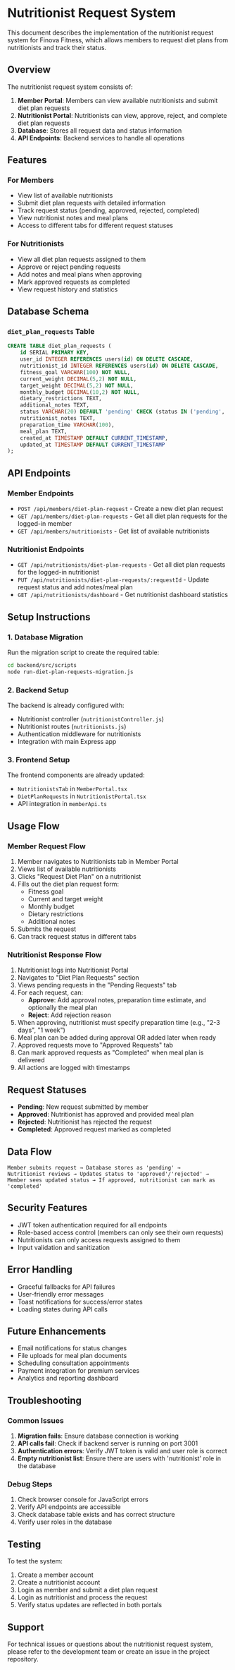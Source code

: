 # Nutritionist Request System

This document describes the implementation of the nutritionist request system for Finova Fitness, which allows members to request diet plans from nutritionists and track their status.

## Overview

The nutritionist request system consists of:

1. **Member Portal**: Members can view available nutritionists and submit diet plan requests
2. **Nutritionist Portal**: Nutritionists can view, approve, reject, and complete diet plan requests
3. **Database**: Stores all request data and status information
4. **API Endpoints**: Backend services to handle all operations

## Features

### For Members
- View list of available nutritionists
- Submit diet plan requests with detailed information
- Track request status (pending, approved, rejected, completed)
- View nutritionist notes and meal plans
- Access to different tabs for different request statuses

### For Nutritionists
- View all diet plan requests assigned to them
- Approve or reject pending requests
- Add notes and meal plans when approving
- Mark approved requests as completed
- View request history and statistics

## Database Schema

### `diet_plan_requests` Table

```sql
CREATE TABLE diet_plan_requests (
    id SERIAL PRIMARY KEY,
    user_id INTEGER REFERENCES users(id) ON DELETE CASCADE,
    nutritionist_id INTEGER REFERENCES users(id) ON DELETE CASCADE,
    fitness_goal VARCHAR(100) NOT NULL,
    current_weight DECIMAL(5,2) NOT NULL,
    target_weight DECIMAL(5,2) NOT NULL,
    monthly_budget DECIMAL(10,2) NOT NULL,
    dietary_restrictions TEXT,
    additional_notes TEXT,
    status VARCHAR(20) DEFAULT 'pending' CHECK (status IN ('pending', 'approved', 'rejected', 'completed')),
    nutritionist_notes TEXT,
    preparation_time VARCHAR(100),
    meal_plan TEXT,
    created_at TIMESTAMP DEFAULT CURRENT_TIMESTAMP,
    updated_at TIMESTAMP DEFAULT CURRENT_TIMESTAMP
);
```

## API Endpoints

### Member Endpoints

- `POST /api/members/diet-plan-request` - Create a new diet plan request
- `GET /api/members/diet-plan-requests` - Get all diet plan requests for the logged-in member
- `GET /api/members/nutritionists` - Get list of available nutritionists

### Nutritionist Endpoints

- `GET /api/nutritionists/diet-plan-requests` - Get all diet plan requests for the logged-in nutritionist
- `PUT /api/nutritionists/diet-plan-requests/:requestId` - Update request status and add notes/meal plan
- `GET /api/nutritionists/dashboard` - Get nutritionist dashboard statistics

## Setup Instructions

### 1. Database Migration

Run the migration script to create the required table:

```bash
cd backend/src/scripts
node run-diet-plan-requests-migration.js
```

### 2. Backend Setup

The backend is already configured with:
- Nutritionist controller (`nutritionistController.js`)
- Nutritionist routes (`nutritionists.js`)
- Authentication middleware for nutritionists
- Integration with main Express app

### 3. Frontend Setup

The frontend components are already updated:
- `NutritionistsTab` in `MemberPortal.tsx`
- `DietPlanRequests` in `NutritionistPortal.tsx`
- API integration in `memberApi.ts`

## Usage Flow

### Member Request Flow

1. Member navigates to Nutritionists tab in Member Portal
2. Views list of available nutritionists
3. Clicks "Request Diet Plan" on a nutritionist
4. Fills out the diet plan request form:
   - Fitness goal
   - Current and target weight
   - Monthly budget
   - Dietary restrictions
   - Additional notes
5. Submits the request
6. Can track request status in different tabs

### Nutritionist Response Flow

1. Nutritionist logs into Nutritionist Portal
2. Navigates to "Diet Plan Requests" section
3. Views pending requests in the "Pending Requests" tab
4. For each request, can:
   - **Approve**: Add approval notes, preparation time estimate, and optionally the meal plan
   - **Reject**: Add rejection reason
5. When approving, nutritionist must specify preparation time (e.g., "2-3 days", "1 week")
6. Meal plan can be added during approval OR added later when ready
7. Approved requests move to "Approved Requests" tab
8. Can mark approved requests as "Completed" when meal plan is delivered
9. All actions are logged with timestamps

## Request Statuses

- **Pending**: New request submitted by member
- **Approved**: Nutritionist has approved and provided meal plan
- **Rejected**: Nutritionist has rejected the request
- **Completed**: Approved request marked as completed

## Data Flow

```
Member submits request → Database stores as 'pending' → 
Nutritionist reviews → Updates status to 'approved'/'rejected' → 
Member sees updated status → If approved, nutritionist can mark as 'completed'
```

## Security Features

- JWT token authentication required for all endpoints
- Role-based access control (members can only see their own requests)
- Nutritionists can only access requests assigned to them
- Input validation and sanitization

## Error Handling

- Graceful fallbacks for API failures
- User-friendly error messages
- Toast notifications for success/error states
- Loading states during API calls

## Future Enhancements

- Email notifications for status changes
- File uploads for meal plan documents
- Scheduling consultation appointments
- Payment integration for premium services
- Analytics and reporting dashboard

## Troubleshooting

### Common Issues

1. **Migration fails**: Ensure database connection is working
2. **API calls fail**: Check if backend server is running on port 3001
3. **Authentication errors**: Verify JWT token is valid and user role is correct
4. **Empty nutritionist list**: Ensure there are users with 'nutritionist' role in the database

### Debug Steps

1. Check browser console for JavaScript errors
2. Verify API endpoints are accessible
3. Check database table exists and has correct structure
4. Verify user roles in the database

## Testing

To test the system:

1. Create a member account
2. Create a nutritionist account
3. Login as member and submit a diet plan request
4. Login as nutritionist and process the request
5. Verify status updates are reflected in both portals

## Support

For technical issues or questions about the nutritionist request system, please refer to the development team or create an issue in the project repository.
